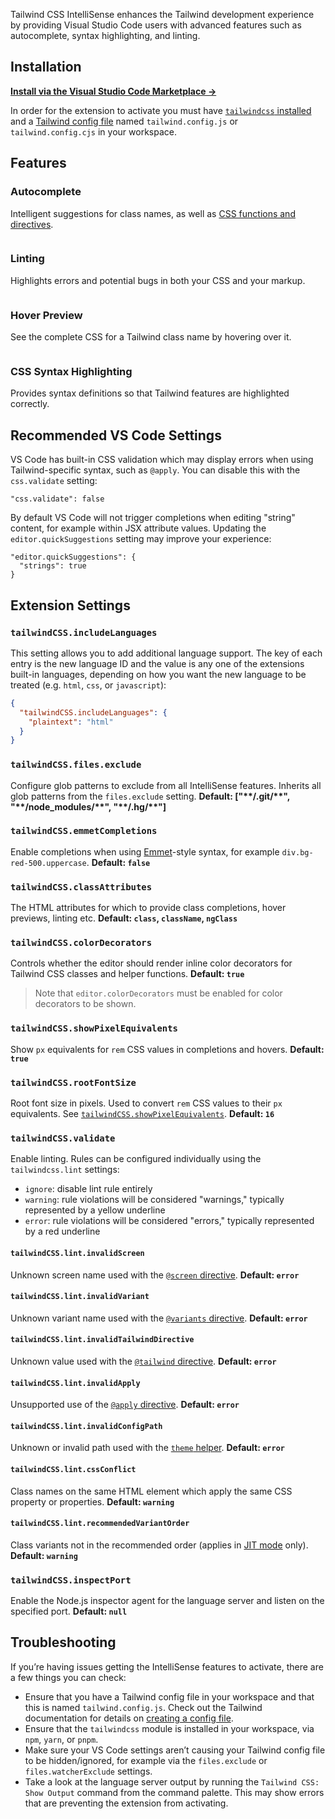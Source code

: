 <img src="https://raw.githubusercontent.com/bradlc/vscode-tailwindcss/master/packages/vscode-tailwindcss/.github/banner.png" alt="" />

Tailwind CSS IntelliSense enhances the Tailwind development experience by providing Visual Studio Code users with advanced features such as autocomplete, syntax highlighting, and linting.

## Installation

**[Install via the Visual Studio Code Marketplace →](https://marketplace.visualstudio.com/items?itemName=bradlc.vscode-tailwindcss)**

In order for the extension to activate you must have [`tailwindcss` installed](https://tailwindcss.com/docs/installation) and a [Tailwind config file](https://tailwindcss.com/docs/installation#create-your-configuration-file) named `tailwind.config.js` or `tailwind.config.cjs` in your workspace.

## Features

### Autocomplete

Intelligent suggestions for class names, as well as [CSS functions and directives](https://tailwindcss.com/docs/functions-and-directives/).

<img src="https://raw.githubusercontent.com/bradlc/vscode-tailwindcss/master/packages/vscode-tailwindcss/.github/autocomplete.png" alt="" />

### Linting

Highlights errors and potential bugs in both your CSS and your markup.

<img src="https://raw.githubusercontent.com/bradlc/vscode-tailwindcss/master/packages/vscode-tailwindcss/.github/linting.png" alt="" />

### Hover Preview

See the complete CSS for a Tailwind class name by hovering over it.

<img src="https://raw.githubusercontent.com/bradlc/vscode-tailwindcss/master/packages/vscode-tailwindcss/.github/hover.png" alt="" />

### CSS Syntax Highlighting

Provides syntax definitions so that Tailwind features are highlighted correctly.

## Recommended VS Code Settings

VS Code has built-in CSS validation which may display errors when using Tailwind-specific syntax, such as `@apply`. You can disable this with the `css.validate` setting:

```
"css.validate": false
```

By default VS Code will not trigger completions when editing "string" content, for example within JSX attribute values. Updating the `editor.quickSuggestions` setting may improve your experience:

```
"editor.quickSuggestions": {
  "strings": true
}
```

## Extension Settings

### `tailwindCSS.includeLanguages`

This setting allows you to add additional language support. The key of each entry is the new language ID and the value is any one of the extensions built-in languages, depending on how you want the new language to be treated (e.g. `html`, `css`, or `javascript`):

```json
{
  "tailwindCSS.includeLanguages": {
    "plaintext": "html"
  }
}
```

### `tailwindCSS.files.exclude`

Configure glob patterns to exclude from all IntelliSense features. Inherits all glob patterns from the `files.exclude` setting. **Default: ["\*\*/.git/\*\*", "\*\*/node_modules/\*\*", "\*\*/.hg/\*\*"]**

### `tailwindCSS.emmetCompletions`

Enable completions when using [Emmet](https://emmet.io/)-style syntax, for example `div.bg-red-500.uppercase`. **Default: `false`**

### `tailwindCSS.classAttributes`

The HTML attributes for which to provide class completions, hover previews, linting etc. **Default: `class`, `className`, `ngClass`**

### `tailwindCSS.colorDecorators`

Controls whether the editor should render inline color decorators for Tailwind CSS classes and helper functions. **Default: `true`**

> Note that `editor.colorDecorators` must be enabled for color decorators to be shown.

### `tailwindCSS.showPixelEquivalents`

Show `px` equivalents for `rem` CSS values in completions and hovers. **Default: `true`**

### `tailwindCSS.rootFontSize`

Root font size in pixels. Used to convert `rem` CSS values to their `px` equivalents. See [`tailwindCSS.showPixelEquivalents`](#tailwindcssshowpixelequivalents). **Default: `16`**

### `tailwindCSS.validate`

Enable linting. Rules can be configured individually using the `tailwindcss.lint` settings:

- `ignore`: disable lint rule entirely
- `warning`: rule violations will be considered "warnings," typically represented by a yellow underline
- `error`: rule violations will be considered "errors," typically represented by a red underline

#### `tailwindCSS.lint.invalidScreen`

Unknown screen name used with the [`@screen` directive](https://tailwindcss.com/docs/functions-and-directives/#screen). **Default: `error`**

#### `tailwindCSS.lint.invalidVariant`

Unknown variant name used with the [`@variants` directive](https://tailwindcss.com/docs/functions-and-directives/#variants). **Default: `error`**

#### `tailwindCSS.lint.invalidTailwindDirective`

Unknown value used with the [`@tailwind` directive](https://tailwindcss.com/docs/functions-and-directives/#tailwind). **Default: `error`**

#### `tailwindCSS.lint.invalidApply`

Unsupported use of the [`@apply` directive](https://tailwindcss.com/docs/functions-and-directives/#apply). **Default: `error`**

#### `tailwindCSS.lint.invalidConfigPath`

Unknown or invalid path used with the [`theme` helper](https://tailwindcss.com/docs/functions-and-directives/#theme). **Default: `error`**

#### `tailwindCSS.lint.cssConflict`

Class names on the same HTML element which apply the same CSS property or properties. **Default: `warning`**

#### `tailwindCSS.lint.recommendedVariantOrder`

Class variants not in the recommended order (applies in [JIT mode](https://tailwindcss.com/docs/just-in-time-mode) only). **Default: `warning`**

### `tailwindCSS.inspectPort`

Enable the Node.js inspector agent for the language server and listen on the specified port. **Default: `null`**

## Troubleshooting

If you’re having issues getting the IntelliSense features to activate, there are a few things you can check:

- Ensure that you have a Tailwind config file in your workspace and that this is named `tailwind.config.js`. Check out the Tailwind documentation for details on [creating a config file](https://tailwindcss.com/docs/installation#create-your-configuration-file).
- Ensure that the `tailwindcss` module is installed in your workspace, via `npm`, `yarn`, or `pnpm`.
- Make sure your VS Code settings aren’t causing your Tailwind config file to be hidden/ignored, for example via the `files.exclude` or `files.watcherExclude` settings.
- Take a look at the language server output by running the `Tailwind CSS: Show Output` command from the command palette. This may show errors that are preventing the extension from activating.
